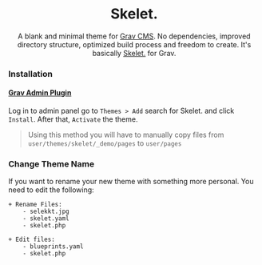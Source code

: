 <h1 align='center'>Skelet.</h1>

<p align='center'>
A blank and minimal theme for <a href='http://github.com/getgrav/grav'>Grav CMS</a>. No dependencies, improved directory structure, optimized build process and freedom to create. It's basically <a href='https://selekkt.dk/git/skelet'>Skelet.</a> for Grav.
</p>

### Installation

#### [Grav Admin Plugin](https://github.com/getgrav/grav-plugin-admin)

Log in to admin panel go to `Themes > Add` search for Skelet. and click `Install`. After that, `Activate` the theme.
> Using this method you will have to manually copy files from `user/themes/skelet/_demo/pages` to `user/pages`

### Change Theme Name
If you want to rename your new theme with something more personal. You need to edit the following:
	
	+ Rename Files:
		- selekkt.jpg
		- skelet.yaml
		- skelet.php
	
	+ Edit files:
		- blueprints.yaml
		- skelet.php
